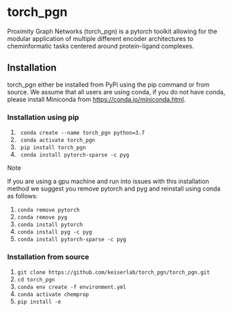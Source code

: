 # torch_pgn
Proximity Graph Networks (torch_pgn) is a pytorch toolkit allowing for the modular application of multiple different encoder architectures to cheminformatic tasks centered around protein-ligand complexes.

## Installation
torch_pgn either be installed from PyPi using the pip command or from source. We assume that all users are using conda, if you do not have conda, please install Miniconda from <url>https://conda.io/miniconda.html<url>.

### Installation using pip
1. <code> conda create --name torch_pgn python=3.7 </code>
2. <code> conda activate torch_pgn </code>
3. <code> pip install torch_pgn </code>
4. <code> conda install pytorch-sparse -c pyg </code>
> [!NOTE]
> If you are using a gpu machine and run into issues with this installation method we suggest you remove pytorch and pyg and reinstall using conda as follows:
> 1. `conda remove pytorch`
> 2. `conda remove pyg`
> 3. `conda install pytorch`
> 4. `conda install pyg -c pyg`
> 5. `conda install pytorch-sparse -c pyg`

### Installation from source
1. `git clone https://github.com/keiserlab/torch_pgn/torch_pgn.git`
2. `cd torch_pgn`
3. `conda env create -f environment.yml`
4. `conda activate chemprop`
5. `pip install -e`

